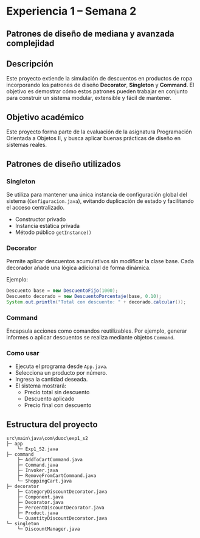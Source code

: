# Experiencia 1 – Semana 2  
## Patrones de diseño de mediana y avanzada complejidad

## Descripción

Este proyecto extiende la simulación de descuentos en productos de ropa incorporando los patrones de diseño **Decorator**, **Singleton** y **Command**. El objetivo es demostrar cómo estos patrones pueden trabajar en conjunto para construir un sistema modular, extensible y fácil de mantener.

## Objetivo académico
Este proyecto forma parte de la evaluación de la asignatura Programación Orientada a Objetos II, y busca aplicar buenas prácticas de diseño en sistemas reales.


## Patrones de diseño utilizados

### Singleton
Se utiliza para mantener una única instancia de configuración global del sistema (`Configuracion.java`), evitando duplicación de estado y facilitando el acceso centralizado.

- Constructor privado  
- Instancia estática privada  
- Método público `getInstance()`  

### Decorator
Permite aplicar descuentos acumulativos sin modificar la clase base. Cada decorador añade una lógica adicional de forma dinámica.

Ejemplo:
```java
Descuento base = new DescuentoFijo(1000);
Descuento decorado = new DescuentoPorcentaje(base, 0.10);
System.out.println("Total con descuento: " + decorado.calcular());
```

### Command
Encapsula acciones como comandos reutilizables. Por ejemplo, generar informes o aplicar descuentos se realiza mediante objetos `Command`.

### Como usar
- Ejecuta el programa desde `App.java`.
- Selecciona un producto por número.
- Ingresa la cantidad deseada.
- El sistema mostrará:
    - Precio total sin descuento
    - Descuento aplicado
    - Precio final con descuento

## Estructura del proyecto
```
src\main\java\com\duoc\exp1_s2
├─ app
    └─ Exp1_S2.java
├─ command
    ├─ AddToCartCommand.java
    ├─ Command.java
    ├─ Invoker.java
    ├─ RemoveFromCartCommand.java
    └─ ShoppingCart.java
├─ decorator
    ├─ CategoryDiscountDecorator.java
    ├─ Component.java
    ├─ Decorator.java
    ├─ PercentDiscountDecorator.java
    ├─ Product.java
    └─ QuantityDiscountDecorator.java
└─ singleton
    └─ DiscountManager.java
```

